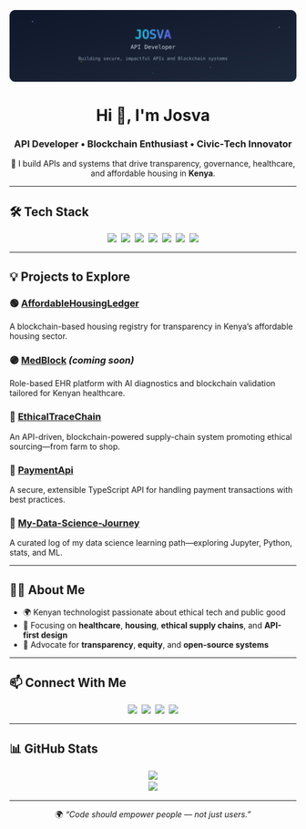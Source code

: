 <p align="center">
  <img src="banner.svg" alt="Josva's banner" width="800"/>
</p>

<h1 align="center">Hi 👋, I'm Josva</h1>
<h3 align="center">API Developer • Blockchain Enthusiast • Civic‑Tech Innovator</h3>

<p align="center">
  🚀 I build APIs and systems that drive transparency, governance, healthcare, and affordable housing in <strong>Kenya</strong>.
</p>

---

## 🛠 Tech Stack

<p align="center">
  <img src="https://img.shields.io/badge/Node.js-339933?logo=node.js&logoColor=white" />&nbsp;
  <img src="https://img.shields.io/badge/JavaScript-F7DF1E?logo=javascript&logoColor=black" />&nbsp;
  <img src="https://img.shields.io/badge/MongoDB-47A248?logo=mongodb&logoColor=white" />&nbsp;
  <img src="https://img.shields.io/badge/Express.js-000000?logo=express&logoColor=white" />&nbsp;
  <img src="https://img.shields.io/badge/Git-F05032?logo=git&logoColor=white" />&nbsp;
  <img src="https://img.shields.io/badge/Postman-FF6C37?logo=postman&logoColor=white" />&nbsp;
  <img src="https://img.shields.io/badge/VSCode-007ACC?logo=visual-studio-code&logoColor=white" />
</p>

---

## 💡 Projects to Explore

### 🟢 [AffordableHousingLedger](https://github.com/josva12/AffordableHousingLedger)  
A blockchain-based housing registry for transparency in Kenya’s affordable housing sector.

### 🟣 [MedBlock](https://github.com/josva12/MedBlock) *(coming soon)*  
Role-based EHR platform with AI diagnostics and blockchain validation tailored for Kenyan healthcare.

### 🔵 [EthicalTraceChain](https://github.com/josva12/EthicalTraceChain)  
An API-driven, blockchain-powered supply-chain system promoting ethical sourcing—from farm to shop.

### 🔷 [PaymentApi](https://github.com/josva12/PaymentApi)  
A secure, extensible TypeScript API for handling payment transactions with best practices.

### 📘 [My-Data-Science-Journey](https://github.com/josva12/My-Data-Science-Journey)  
A curated log of my data science learning path—exploring Jupyter, Python, stats, and ML.

---

## 👨‍💻 About Me

- 🌍 Kenyan technologist passionate about ethical tech and public good  
- 🧠 Focusing on **healthcare**, **housing**, **ethical supply chains**, and **API-first design**  
- 🔗 Advocate for **transparency**, **equity**, and **open-source systems**

---

## 📫 Connect With Me

<p align="center">
  <a href="mailto:joshuamumbua12@gmail.com"><img src="https://img.shields.io/badge/Gmail-D14836?logo=gmail&logoColor=white" /></a>&nbsp;
  <a href="https://www.linkedin.com/in/joshua-mumbua-053358222/"><img src="https://img.shields.io/badge/LinkedIn-blue?logo=linkedin&logoColor=white" /></a>&nbsp;
  <a href="https://twitter.com/joshua_mumbua"><img src="https://img.shields.io/badge/Twitter-1DA1F2?logo=twitter&logoColor=white" /></a>&nbsp;
  <a href="https://github.com/josva12"><img src="https://img.shields.io/badge/GitHub-181717?logo=github&logoColor=white" /></a>
</p>

---

## 📊 GitHub Stats

<p align="center">
  <img src="https://github-readme-stats.vercel.app/api?username=josva12&show_icons=true&theme=radical" /><br/>
  <img src="https://github-readme-stats.vercel.app/api/top-langs/?username=josva12&layout=compact&theme=radical" />
</p>

---

<p align="center">
  🌍 <em>“Code should empower people — not just users.”</em>
</p>
